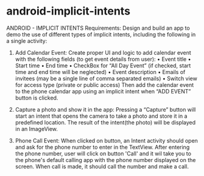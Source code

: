 # android-implicit-intents
ANDROID - IMPLICIT INTENTS
Requirements: Design and build an app to demo the use of different types of implicit intents, including the following in a single activity:

1. Add Calendar Event: Create proper UI and logic to add calendar event with the following fields (to get event details from user):
    • Event title
    • Start time
    • End time
    • CheckBox for “All Day Event” (if checked, start time and end time will be neglected)
    • Event description
    • Emails of invitees (may be a single line of comma separated emails)
    • Switch view for access type (private or public access)
    Then add the calendar event to the phone calendar app using an implicit intent when “ADD EVENT” button is clicked.
    
2. Capture a photo and show it in the app: Pressing a “Capture” button will start an intent that opens the camera to take a photo and store 
    it in a predefined location. The result of the intent(the photo) will be displayed in an ImageView.
    
3. Phone Call Event: When clicked on button, an Intent activity should open and ask for the phone number to enter in the TextView. After entering the phone number,
     user will click on button 'Call' and it wil take you to the phone's default calling app with the phone number displayed on the screen. When call is made,
     it should call the number and make a call.
